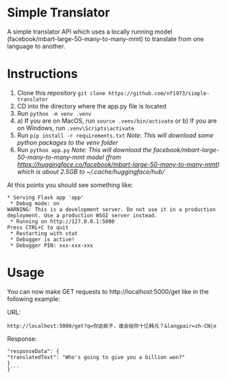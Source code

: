 # Simple Translator

A simple translator API which uses a locally running model (facebook/mbart-large-50-many-to-many-mmt) to translate from one language to another.

# Instructions

1. Clone this repository `git clone https://github.com/nf1973/simple-translator`
2. CD into the directory where the app.py file is located
3. Run `python -m venv .venv`
4. a) If you are on MacOS, run `source .venv/bin/activate`
    or
   b) If you are on Windows, run `.venv\Scripts\activate`
6. Run `pip install -r requirements.txt`
   _Note: This will download some python packages to the venv folder_
7. Run `python app.py`
   _Note: This will download the facebook/mbart-large-50-many-to-many-mmt model (from https://huggingface.co/facebook/mbart-large-50-many-to-many-mmt) which is about 2.5GB to ~/.cache/huggingface/hub/_

At this points you should see something like:

```
* Serving Flask app 'app'
 * Debug mode: on
WARNING: This is a development server. Do not use it in a production deployment. Use a production WSGI server instead.
 * Running on http://127.0.0.1:5000
Press CTRL+C to quit
 * Restarting with stat
 * Debugger is active!
 * Debugger PIN: xxx-xxx-xxx
```

# Usage

You can now make GET requests to http://localhost:5000/get like in the following example:

URL:

`http://localhost:5000/get?q=你这疯子，谁会给你十亿韩元？&langpair=zh-CN|e`

Response:

````{
"responseData": {
"translatedText": "Who's going to give you a billion won?"
}
}```
````
